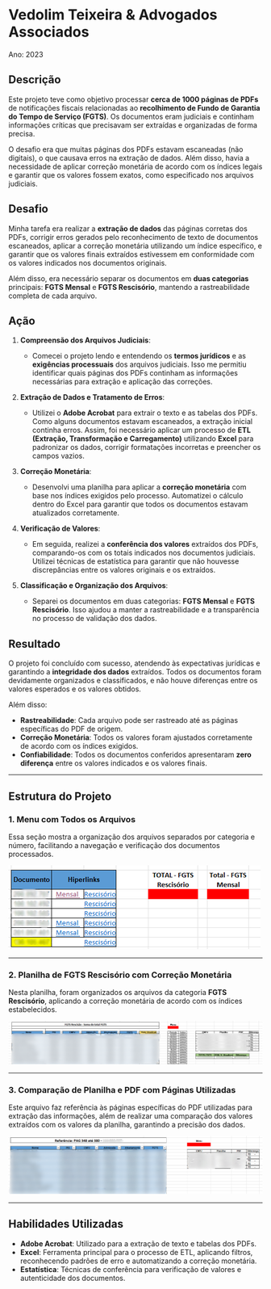 # Vedolim Teixeira & Advogados Associados 
Ano: 2023

## Descrição

Este projeto teve como objetivo processar **cerca de 1000 páginas de PDFs** de notificações fiscais relacionadas ao **recolhimento de Fundo de Garantia do Tempo de Serviço (FGTS)**. Os documentos eram judiciais e continham informações críticas que precisavam ser extraídas e organizadas de forma precisa.

O desafio era que muitas páginas dos PDFs estavam escaneadas (não digitais), o que causava erros na extração de dados. Além disso, havia a necessidade de aplicar correção monetária de acordo com os índices legais e garantir que os valores fossem exatos, como especificado nos arquivos judiciais.

## Desafio

Minha tarefa era realizar a **extração de dados** das páginas corretas dos PDFs, corrigir erros gerados pelo reconhecimento de texto de documentos escaneados, aplicar a correção monetária utilizando um índice específico, e garantir que os valores finais extraídos estivessem em conformidade com os valores indicados nos documentos originais.

Além disso, era necessário separar os documentos em **duas categorias** principais: **FGTS Mensal** e **FGTS Rescisório**, mantendo a rastreabilidade completa de cada arquivo.

## Ação

1. **Compreensão dos Arquivos Judiciais**:
   - Comecei o projeto lendo e entendendo os **termos jurídicos** e as **exigências processuais** dos arquivos judiciais. Isso me permitiu identificar quais páginas dos PDFs continham as informações necessárias para extração e aplicação das correções.

2. **Extração de Dados e Tratamento de Erros**:
   - Utilizei o **Adobe Acrobat** para extrair o texto e as tabelas dos PDFs. Como alguns documentos estavam escaneados, a extração inicial continha erros. Assim, foi necessário aplicar um processo de **ETL (Extração, Transformação e Carregamento)** utilizando **Excel** para padronizar os dados, corrigir formatações incorretas e preencher os campos vazios.

3. **Correção Monetária**:
   - Desenvolvi uma planilha para aplicar a **correção monetária** com base nos índices exigidos pelo processo. Automatizei o cálculo dentro do Excel para garantir que todos os documentos estavam atualizados corretamente.

4. **Verificação de Valores**:
   - Em seguida, realizei a **conferência dos valores** extraídos dos PDFs, comparando-os com os totais indicados nos documentos judiciais. Utilizei técnicas de estatística para garantir que não houvesse discrepâncias entre os valores originais e os extraídos.

5. **Classificação e Organização dos Arquivos**:
   - Separei os documentos em duas categorias: **FGTS Mensal** e **FGTS Rescisório**. Isso ajudou a manter a rastreabilidade e a transparência no processo de validação dos dados.

## Resultado

O projeto foi concluído com sucesso, atendendo às expectativas jurídicas e garantindo a **integridade dos dados** extraídos. Todos os documentos foram devidamente organizados e classificados, e não houve diferenças entre os valores esperados e os valores obtidos.

Além disso:
- **Rastreabilidade**: Cada arquivo pode ser rastreado até as páginas específicas do PDF de origem.
- **Correção Monetária**: Todos os valores foram ajustados corretamente de acordo com os índices exigidos.
- **Confiabilidade**: Todos os documentos conferidos apresentaram **zero diferença** entre os valores indicados e os valores finais.

---

## Estrutura do Projeto

### 1. Menu com Todos os Arquivos

Essa seção mostra a organização dos arquivos separados por categoria e número, facilitando a navegação e verificação dos documentos processados.

![Menu com Hiperlinks](https://github.com/Rafael-Paula/Portfolio/blob/main/Projeto%203%20-%20FGTS/1.png)

---

### 2. Planilha de FGTS Rescisório com Correção Monetária

Nesta planilha, foram organizados os arquivos da categoria **FGTS Rescisório**, aplicando a correção monetária de acordo com os índices estabelecidos.

![Planilha de FGTS Rescisório](https://github.com/Rafael-Paula/Portfolio/blob/main/Projeto%203%20-%20FGTS/2.png)

---

### 3. Comparação de Planilha e PDF com Páginas Utilizadas

Este arquivo faz referência às páginas específicas do PDF utilizadas para extração das informações, além de realizar uma comparação dos valores extraídos com os valores da planilha, garantindo a precisão dos dados.

![Comparação de Planilha e PDF](https://github.com/Rafael-Paula/Portfolio/blob/main/Projeto%203%20-%20FGTS/3.png)

---

## Habilidades Utilizadas

- **Adobe Acrobat**: Utilizado para a extração de texto e tabelas dos PDFs.
- **Excel**: Ferramenta principal para o processo de ETL, aplicando filtros, reconhecendo padrões de erro e automatizando a correção monetária.
- **Estatística**: Técnicas de conferência para verificação de valores e autenticidade dos documentos.






